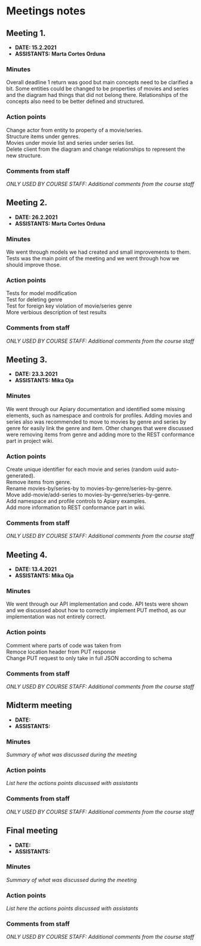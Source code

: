 # Meetings notes

## Meeting 1.
* **DATE: 15.2.2021**
* **ASSISTANTS: Marta Cortes Orduna**

### Minutes
Overall deadline 1 return was good but main concepts need to be clarified a bit. Some entities could be changed to be properties of movies and series and the diagram had things that did not belong there. Relationships of the concepts also need to be better defined and structured.

### Action points
Change actor from entity to property of a movie/series.  
Structure items under genres.  
Movies under movie list and series under series list.  
Delete client from the diagram and change relationships to represent the new structure.  


### Comments from staff
*ONLY USED BY COURSE STAFF: Additional comments from the course staff*

## Meeting 2.
* **DATE: 26.2.2021**
* **ASSISTANTS: Marta Cortes Orduna**

### Minutes
We went through models we had created and small improvements to them. Tests was the main point of the meeting and we went through how we should improve those.

### Action points
Tests for model modification  
Test for deleting genre  
Test for foreign key violation of movie/series genre  
More verbious description of test results


### Comments from staff
*ONLY USED BY COURSE STAFF: Additional comments from the course staff*

## Meeting 3.
* **DATE: 23.3.2021**
* **ASSISTANTS: Mika Oja**

### Minutes
We went through our Apiary documentation and identified some missing elements, such as namespace and controls for profiles. Adding movies and series also was recommended to move to movies by genre and series by genre for easily link the genre and item. Other changes that were discussed were removing items from genre and adding more to the REST conformance part in project wiki. 

### Action points
Create unique identifier for each movie and series (random uuid auto-generated).  
Remove items from genre.  
Rename movies-by/series-by to movies-by-genre/series-by-genre.  
Move add-movie/add-series to movies-by-genre/series-by-genre.  
Add namespace and profile controls to Apiary examples.  
Add more information to REST conformance part in wiki.  


### Comments from staff
*ONLY USED BY COURSE STAFF: Additional comments from the course staff*

## Meeting 4.
* **DATE: 13.4.2021**
* **ASSISTANTS: Mika Oja**

### Minutes
We went through our API implementation and code. API tests were shown and we discussed about how to correctly implement PUT method, as our implementation was not entirely correct.

### Action points
Comment where parts of code was taken from  
Remoce location header from PUT response  
Change PUT request to only take in full JSON according to schema  


### Comments from staff
*ONLY USED BY COURSE STAFF: Additional comments from the course staff*

## Midterm meeting
* **DATE:**
* **ASSISTANTS:**

### Minutes
*Summary of what was discussed during the meeting*

### Action points
*List here the actions points discussed with assistants*


### Comments from staff
*ONLY USED BY COURSE STAFF: Additional comments from the course staff*

## Final meeting
* **DATE:**
* **ASSISTANTS:**

### Minutes
*Summary of what was discussed during the meeting*

### Action points
*List here the actions points discussed with assistants*


### Comments from staff
*ONLY USED BY COURSE STAFF: Additional comments from the course staff*

